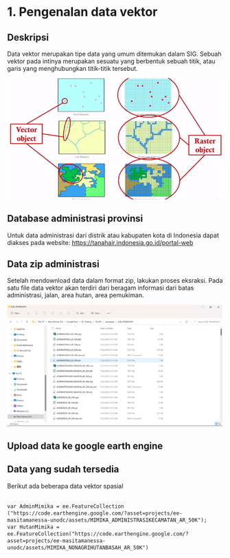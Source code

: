 # 1. Pengenalan data vektor 
## Deskripsi

Data vektor merupakan tipe data yang umum ditemukan dalam SIG. Sebuah vektor pada intinya merupakan sesuatu yang berbentuk sebuah titik, atau garis yang menghubungkan titik-titik tersebut.

<img width="960" alt="RasterVector" src="https://github.com/manessa-md/UNODC-PAPUA-EE-2022.github.io/blob/main/Image/Mod03A/1_eQT7CXrsf0lm3HVxnww_WQ.png"> 

## Database administrasi provinsi
Untuk data administrasi dari distrik atau kabupaten kota di Indonesia dapat diakses pada website:
https://tanahair.indonesia.go.id/portal-web 

## Data zip administrasi
Setelah mendownload data dalam format zip, lakukan proses eksraksi. Pada satu file data vektor akan terdiri dari beragam informasi dari batas administrasi, jalan, area hutan, area pemukiman. 

<img width="960" alt="RasterVector" src="https://github.com/manessa-md/UNODC-PAPUA-EE-2022.github.io/blob/main/Image/Mod03A/03a01.png"> 

## Upload data ke google earth engine 




## Data yang sudah tersedia
Berikut ada beberapa data vektor spasial 

```

var AdminMimika = ee.FeatureCollection ("https://code.earthengine.google.com/?asset=projects/ee-masitamanessa-unodc/assets/MIMIKA_ADMINISTRASIKECAMATAN_AR_50K");
var HutanMimika = ee.FeatureCollection("https://code.earthengine.google.com/?asset=projects/ee-masitamanessa-unodc/assets/MIMIKA_NONAGRIHUTANBASAH_AR_50K")

```
